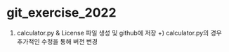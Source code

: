 # git_exercise_2022

1. calculator.py & License 파일 생성 및 github에 저장
 +) calculator.py의 경우 추가적인 수정을 통해 버전 변경
